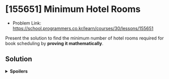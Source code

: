 # [155651] Minimum Hotel Rooms
* Problem Link: https://school.programmers.co.kr/learn/courses/30/lessons/155651

Present the solution to find the minimum number of hotel rooms required for book scheduling by **proving it mathematically**.
  
## Solution
<details>
  <summary><b>Spoilers</b></summary>
This kind of problem is called <b>"Interval Partitioning"</b>, and its solution uses <b>Greedy Algorithm</b>.
  
1. Sort all intervals. (bookings)
2. Schedule them.

Answer: The sort algorithm should sort intervals by start time.

### Algorithm
Apply specific sorting algorithm to all intervals, and schedule them.

1. (Sort all intervals with specific algorithm)
2. Read the start time & end time of the first booking.
3. Examine the 1st, 2nd, 3rd, ... N-th room schedule.
  
  a. If a K-th room schedule can accept the booking, put it into the schedule.

  b. If not, examine the (K+1)-th, the next room schedule.

3. The total number of room schedules is the answer.

### Greedy Algorithm
For greedy algorithm, we can think four ways to sort intervals:

1. ★ Earliest start time
2. Earliest finish time
3. Fewest conflicts
4. Shortest interval
   
※ The answer is the first one. I uploaded two figures per greedy algorithm which is not an answer. The upper schedule figure is a counter-example, and the lower one is the right answer sorting by start time.
#### No Sort
##### Counterexample
![image](https://github.com/reruo321/CPP-Self-Study/assets/48712088/cce337f5-3340-4aa1-9419-7d6b6151ecac)

#### 2. Earliest Finish Time
##### Counterexample
![image](https://github.com/reruo321/CPP-Self-Study/assets/48712088/15d9add3-822b-4da1-b297-5322a1386e13)

#### 3. Fewest Conflicts
##### Counterexample
![image](https://github.com/reruo321/CPP-Self-Study/assets/48712088/036b823f-bcdb-49e5-b848-94931c4414fa)

##### Algorithm Explanation
In the context of "fewest conflicts" sorting in interval partitioning, the term "conflict" refers to the overlapping of intervals.
When conflicts exist, the approach would prioritize scheduling intervals first that have fewer conflicts with other intervals.

The algorithm involves precomputing the number of conflicts for each interval and sorting them based on this count. Therefore, we only need to perform this computation once at the beginning before applying the greedy algorithm.

![image](https://github.com/reruo321/CPP-Self-Study/assets/48712088/45f17714-6ad1-45d2-98db-54c26e95812f)

Let's see this figure again. Each interval has start time and end time like this:

* A: [0, 4]
* B: [6, 8]
* C: [4, 10]
* D: [0, 5]

I said "conflict" is the overlap between two intervals. Let's count them!

* A: 1 (Conflict with D)
* B: 1 (Conflict with C)
* C: 2 (Conflict with B, D)
* D: 2 (Conflict with A, C)

Therefore, the order of the intervals will be A-B-C-D, B-A-D-C, or anything else. The order between "A and B", or "C and D" does not matter at all.

**Proof for Order of the Intervals**

#### 4. Shortest Interval
![image](https://github.com/reruo321/CPP-Self-Study/assets/48712088/224e38ae-6bb0-4b89-8c7a-d23e0db3b358)

#### Solution Proof: 1. Earliest Start Time
Sorting all bookings by start time in ascending order is the optimal greedy solution in interval partitioning.
We can prove these two things to prove the optimality of the solution.

1. Greedy algorithm is optimal.
2. Greedy algorithm with sorted intervals by start time is optimal.

##### Theorem 1
Greedy algorithm is optimal.

##### Theorem 2

Greedy algorithm that sorts intervals by start time is optimal in interval partitioning.

(We can employ the **"exchange argument" technique**. This technique involves assuming an optimal solution different from the one produced by the greedy algorithm and then demonstrating how it can be transformed into a solution that is at least as good or better using the greedy approach.)

##### Definition:
Let the greedy algorithm that sorts lectures by start time and assigns them to classrooms be G.

##### Assumption:
Suppose there exists an optimal solution O that does not follow the greedy algorithm of sorting lectures by start time. Let the first lecture that is scheduled differently in G and O be L. Since G is a greedy algorithm, it always makes the locally optimal choice. Therefore, the lecture L scheduled by G at this point is the best possible choice among all lectures at that time. In O, the lecture L is scheduled differently. This means that O has chosen a different lecture at this point. Let this lecture be M. There must be a difference in scheduling at L’s point and M’s point.

##### Case 1:
The cases that L and M do not introduce any conflicts with other lectures in G. This means neither of them affect other lectures.

Whether L and M conflict with each other or not does not matter. Therefore, the Case 1 has no effect on the number of schedules and the optimality of G and O.

##### Case 2:
The cases that L and M introduce conflicts with other lectures in G.

There must be some conflict or overlap introduced by O that G avoided, or resolved by O that G introduced. These conflicts have the potential to increase or decrease the number of classrooms needed in O, as it may introduce or resolve overlaps that were not/were present in G. The specific impact on the total number of classrooms will depend on the subsequent scheduling decisions and how the conflicts are resolved in the course of the algorithm.

##### Contradiction

##### Conclusion

</details>
